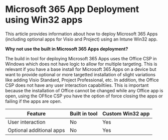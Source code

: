 # Microsoft 365 App Deployment using Win32 apps

This article provides information about how to deploy Microsoft 365 Apps (including optional apps for Visio and Project) using an Intune Win32 app. 

**Why not use the built in Microsoft 365 Apps deployment?**

The build in tool for deploying Microsoft 365 Apps uses the Office CSP in Windows which does not have logic to allow for multiple targeting. This is relevant if you have a base install for Microsoft 365 Apps on a device but want to provide optional or more targetted installation of slight variations like adding Visio Standard, Project Professional, etc. In addition, the Office CSP does not have any user interaction capabiltiies. This is important because the installation of Office cannot be changed while any Office app is open, using the OFfice CSP you have the option of force closing the apps or failing if the apps are open.

| Feature | Built in tool | Custom Win32 app | 
|---|---|---|
| User interaction | No | Yes |
| Optional additional apps | No | Yes |
